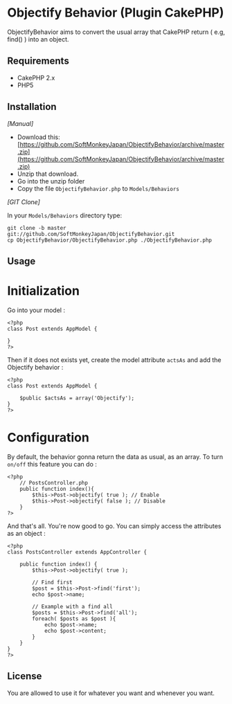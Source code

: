 # Objectify Behavior (Plugin CakePHP)

ObjectifyBehavior aims to convert the usual array that CakePHP return ( e.g, find() ) into an object.


## Requirements

* CakePHP 2.x
* PHP5

## Installation

_[Manual]_

* Download this: [https://github.com/SoftMonkeyJapan/ObjectifyBehavior/archive/master.zip](https://github.com/SoftMonkeyJapan/ObjectifyBehavior/archive/master.zip)
* Unzip that download.
* Go into the unzip folder
* Copy the file `ObjectifyBehavior.php` to `Models/Behaviors`

_[GIT Clone]_

In your `Models/Behaviors` directory type:

	git clone -b master git://github.com/SoftMonkeyJapan/ObjectifyBehavior.git
	cp ObjectifyBehavior/ObjectifyBehavior.php ./ObjectifyBehavior.php


## Usage

# Initialization

Go into your model :

	<?php
	class Post extends AppModel {

	}
	?>

Then if it does not exists yet, create the model attribute `actsAs` and add the Objectify behavior :

	<?php
	class Post extends AppModel {
		
		$public $actsAs = array('Objectify');
	}
	?>


# Configuration

By default, the behavior gonna return the data as usual, as an array. To turn `on/off` this feature you can do : 

	<?php
		// PostsController.php
		public function index(){
			$this->Post->objectify( true ); // Enable
			$this->Post->objectify( false ); // Disable
		}
	?>

And that's all. You're now good to go. You can simply access the attributes as an object : 

	<?php
	class PostsController extends AppController {

		public function index() {
			$this->Post->objectify( true );

			// Find first
			$post = $this->Post->find('first');
			echo $post->name;

			// Example with a find all
			$posts = $this->Post->find('all');
			foreach( $posts as $post ){
				echo $post->name;
				echo $post->content;
			}
		}
	}
	?>


## License

You are allowed to use it for whatever you want and whenever you want.
